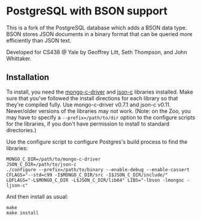 PostgreSQL with BSON support
============================

This is a fork of the PostgreSQL database which adds a BSON data type. BSON stores JSON documents in a binary format that can be queried more efficiently than JSON text.

Developed for CS438 @ Yale by Geoffrey Litt, Seth Thompson, and John Whittaker.

Installation
------------

To install, you need the [mongo-c-driver](https://github.com/mongodb/mongo-c-drive) and [json-c](https://github.com/json-c/json-c) libraries installed. Make sure that you've followed the install directions for each library so that they're compiled fully. Use mongo-c-driver v0.7.1 and json-c v0.11. Newer/older versions of the libraries may not work. (Note: on the Zoo, you may have to specify a `--prefix=/path/to/dir` option to the configure scripts for the libraries, if you don't have permission to install to standard directories.)

Use the configure script to configure Postgres's build process to find the libraries:

    MONGO_C_DIR=/path/to/mongo-c-driver
    JSON_C_DIR=/path/to/json-c
    ./configure --prefix=/path/to/binary --enable-debug --enable-cassert CFLAGS="--std=c99 -I$MONGO_C_DIR/src -I$JSON_C_DIR/include/" LDFLAGS="-L$MONGO_C_DIR -L$JSON_C_DIR/lib64" LIBS="-lbson -lmongoc -ljson-c" 

And then install as usual:

    make
    make install